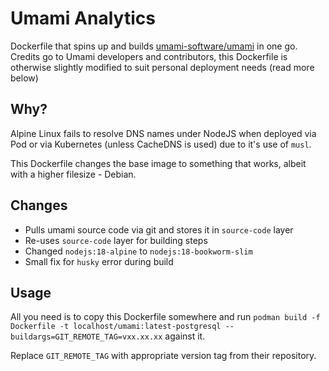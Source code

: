 # Umami Analytics

Dockerfile that spins up and builds [umami-software/umami](https://github.com/umami-software/umami) in one go. Credits go to Umami developers and contributors, this Dockerfile is otherwise slightly modified to suit personal deployment needs (read more below)

## Why?

Alpine Linux fails to resolve DNS names under NodeJS when deployed via Pod or via Kubernetes (unless CacheDNS is used) due to it's use of `musl`.

This Dockerfile changes the base image to something that works, albeit with a higher filesize - Debian.

## Changes

- Pulls umami source code via git and stores it in `source-code` layer
- Re-uses `source-code` layer for building steps
- Changed `nodejs:18-alpine` to `nodejs:18-bookworm-slim`
- Small fix for `husky` error during build

## Usage

All you need is to copy this Dockerfile somewhere and run `podman build -f Dockerfile -t localhost/umami:latest-postgresql --buildargs=GIT_REMOTE_TAG=vxx.xx.xx` against it.

Replace `GIT_REMOTE_TAG` with appropriate version tag from their repository.
